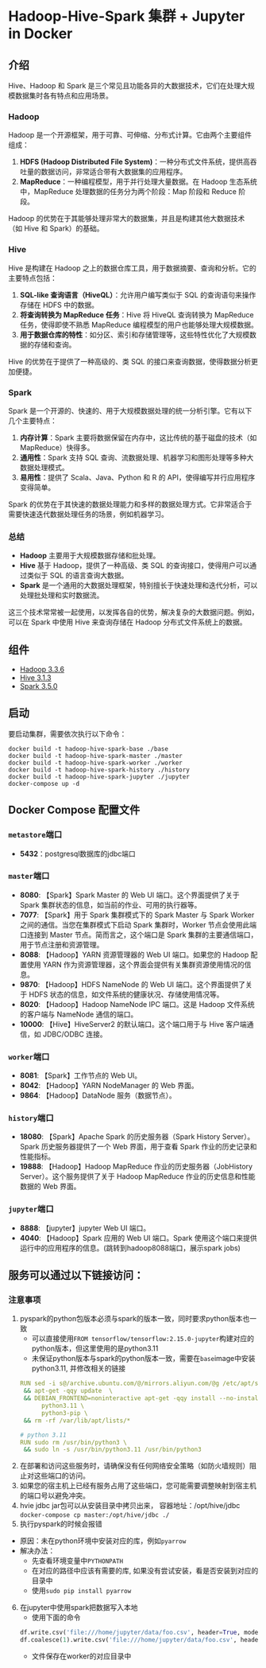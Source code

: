 # Hadoop-Hive-Spark 集群 + Jupyter in Docker

## 介绍
Hive、Hadoop 和 Spark 是三个常见且功能各异的大数据技术，它们在处理大规模数据集时各有特点和应用场景。

### Hadoop

Hadoop 是一个开源框架，用于可靠、可伸缩、分布式计算。它由两个主要组件组成：

1. **HDFS (Hadoop Distributed File System)**：一种分布式文件系统，提供高吞吐量的数据访问，非常适合带有大数据集的应用程序。
2. **MapReduce**：一种编程模型，用于并行处理大量数据。在 Hadoop 生态系统中，MapReduce 处理数据的任务分为两个阶段：Map 阶段和 Reduce 阶段。

Hadoop 的优势在于其能够处理非常大的数据集，并且是构建其他大数据技术（如 Hive 和 Spark）的基础。

### Hive

Hive 是构建在 Hadoop 之上的数据仓库工具，用于数据摘要、查询和分析。它的主要特点包括：

1. **SQL-like 查询语言（HiveQL）**：允许用户编写类似于 SQL 的查询语句来操作存储在 HDFS 中的数据。
2. **将查询转换为 MapReduce 任务**：Hive 将 HiveQL 查询转换为 MapReduce 任务，使得即使不熟悉 MapReduce 编程模型的用户也能够处理大规模数据。
3. **用于数据仓库的特性**：如分区、索引和存储管理等，这些特性优化了大规模数据的存储和查询。

Hive 的优势在于提供了一种高级的、类 SQL 的接口来查询数据，使得数据分析更加便捷。

### Spark

Spark 是一个开源的、快速的、用于大规模数据处理的统一分析引擎。它有以下几个主要特点：

1. **内存计算**：Spark 主要将数据保留在内存中，这比传统的基于磁盘的技术（如 MapReduce）快得多。
2. **通用性**：Spark 支持 SQL 查询、流数据处理、机器学习和图形处理等多种大数据处理模式。
3. **易用性**：提供了 Scala、Java、Python 和 R 的 API，使得编写并行应用程序变得简单。

Spark 的优势在于其快速的数据处理能力和多样的数据处理方式。它非常适合于需要快速迭代数据处理任务的场景，例如机器学习。

### 总结

- **Hadoop** 主要用于大规模数据存储和批处理。
- **Hive** 基于 Hadoop，提供了一种高级、类 SQL 的查询接口，使得用户可以通过类似于 SQL 的语言查询大数据。
- **Spark** 是一个通用的大数据处理框架，特别擅长于快速处理和迭代分析，可以处理批处理和实时数据流。

这三个技术常常被一起使用，以发挥各自的优势，解决复杂的大数据问题。例如，可以在 Spark 中使用 Hive 来查询存储在 Hadoop 分布式文件系统上的数据。

## 组件

+ [Hadoop 3.3.6](https://hadoop.apache.org/)
+ [Hive 3.1.3](http://hive.apache.org/)
+ [Spark 3.5.0](https://spark.apache.org/)

## 启动

要启动集群，需要依次执行以下命令：
```
docker build -t hadoop-hive-spark-base ./base
docker build -t hadoop-hive-spark-master ./master
docker build -t hadoop-hive-spark-worker ./worker
docker build -t hadoop-hive-spark-history ./history
docker build -t hadoop-hive-spark-jupyter ./jupyter
docker-compose up -d
```

## Docker Compose 配置文件

### `metastore`端口
+ **5432**：postgresql数据库的jdbc端口

### `master`端口
+ **8080**: 【Spark】Spark Master 的 Web UI 端口。这个界面提供了关于 Spark 集群状态的信息，如当前的作业、可用的执行器等。
+ **7077**: 【Spark】用于 Spark 集群模式下的 Spark Master 与 Spark Worker 之间的通信。当您在集群模式下启动 Spark 集群时，Worker 节点会使用此端口连接到 Master 节点。简而言之，这个端口是 Spark 集群的主要通信端口，用于节点注册和资源管理。
+ **8088**: 【Hadoop】YARN 资源管理器的 Web UI 端口。如果您的 Hadoop 配置使用 YARN 作为资源管理器，这个界面会提供有关集群资源使用情况的信息。
+ **9870**: 【Hadoop】HDFS NameNode 的 Web UI 端口。这个界面提供了关于 HDFS 状态的信息，如文件系统的健康状况、存储使用情况等。
+ **8020**: 【Hadoop】Hadoop NameNode IPC 端口。这是 Hadoop 文件系统的客户端与 NameNode 通信的端口。
+ **10000**: 【Hive】HiveServer2 的默认端口。这个端口用于与 Hive 客户端通信，如 JDBC/ODBC 连接。

### `worker`端口
+ **8081**: 【Spark】工作节点的 Web UI。
+ **8042**: 【Hadoop】YARN NodeManager 的 Web 界面。
+ **9864**: 【Hadoop】DataNode 服务（数据节点）。

### `history`端口
+ **18080**: 【Spark】Apache Spark 的历史服务器（Spark History Server）。Spark 历史服务器提供了一个 Web 界面，用于查看 Spark 作业的历史记录和性能指标。
+ **19888**: 【Hadoop】Hadoop MapReduce 作业的历史服务器（JobHistory Server）。这个服务提供了关于 Hadoop MapReduce 作业的历史信息和性能数据的 Web 界面。

### `jupyter`端口
+ **8888**: 【jupyter】jupyter Web UI 端口。
+ **4040**: 【Hadoop】Spark 应用的 Web UI 端口。Spark 使用这个端口来提供运行中的应用程序的信息。(跳转到hadoop8088端口，展示spark jobs)


## 服务可以通过以下链接访问：

### 注意事项

1. pyspark的python包版本必须与spark的版本一致，同时要求python版本也一致
    + 可以直接使用`FROM tensorflow/tensorflow:2.15.0-jupyter`构建对应的python版本，但这里使用的是python3.11
    + 未保证python版本与spark的python版本一致，需要在`base`image中安装python3.11, 并修改相关的链接
    ```yml
    RUN sed -i s@/archive.ubuntu.com/@/mirrors.aliyun.com/@g /etc/apt/sources.list \
     && apt-get -qqy update  \
     && DEBIAN_FRONTEND=noninteractive apt-get -qqy install --no-install-recommends \
          python3.11 \
          python3-pip \
     && rm -rf /var/lib/apt/lists/*

    # python 3.11
    RUN sudo rm /usr/bin/python3 \
     && sudo ln -s /usr/bin/python3.11 /usr/bin/python3
    ```
2. 在部署和访问这些服务时，请确保没有任何网络安全策略（如防火墙规则）阻止对这些端口的访问。
3. 如果您的宿主机上已经有服务占用了这些端口，您可能需要调整映射到宿主机的端口号以避免冲突。
4. hvie jdbc jar包可以从安装目录中拷贝出来， 容器地址：/opt/hive/jdbc  
    `docker-compose cp master:/opt/hive/jdbc ./`
5. 执行pyspark的时候会报错
+ 原因：未在python环境中安装对应的库，例如`pyarrow`
+ 解决办法：
    * 先查看环境变量中`PYTHONPATH `
    * 在对应的路径中应该有需要的库, 如果没有尝试安装，看是否安装到对应的目录中
    * 使用`sudo pip install pyarrow`
6. 在jupyter中使用spark把数据写入本地
    * 使用下面的命令
    ```python
    df.write.csv('file:///home/jupyter/data/foo.csv', header=True, mode='overwrite')
    df.coalesce(1).write.csv('file:///home/jupyter/data/foo.csv', header=True, mode='overwrite')
    ```
    * 文件保存在worker的对应目录中

